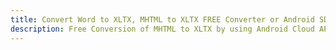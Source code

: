 ---title: Convert Word to XLTX, MHTML to XLTX FREE Converter or Android SDKdescription: Free Conversion of MHTML to XLTX by using Android Cloud APIs & SDKs. Also Create, Edit & Render Microsoft Word & OpenOffice documents in the Cloud.---